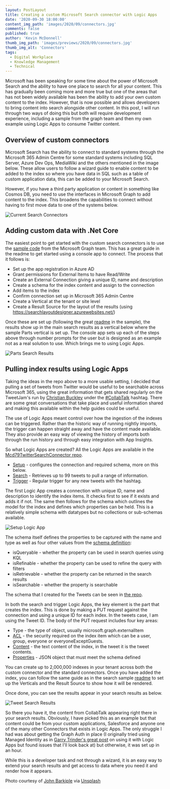 ```yaml
---
layout: PostLayout
title: Creating a custom Microsoft Search connector with Logic Apps
date: '2020-09-30 18:00:00'
content_img_path: 'images/2020/09/connectors.jpg'
comments: false
published: true
author: 'Kevin McDonnell'
thumb_img_path: 'images/previews/2020/09/connectors.jpg'
thumb_img_alt: 'Connectors'
tags:
  - Digital Workplace
  - Knowledge Management
  - Technical
---
```


Microsoft has been speaking for some time about the power of Microsoft Search and the ability to have one place to search for all your content. This has gradually been coming more and more true but one of the areas that has not been widely available has been the ability to add your own custom content to the index. However, that is now possible and allows developers to bring content into search alongside other content. In this post, I will run through two ways of doing this but both will require development experience, including a sample from the graph team and then my own example using Logic Apps to consume Twitter content.

## Overview of custom connectors

Microsoft Search has the ability to connect to standard systems through the Microsoft 365 Admin Centre for some standard systems including SQL Server, Azure Dev Ops, MediaWiki and the others mentioned in the image below. These allow users to follow a wizard guide to enable content to be added to the index so where you have data in SQL such as a table of custom application data, this can be added to your Microsoft Search.

However, if you have a third party application or content in something like Cosmos DB, you need to use the interfaces in Microsoft Graph to add content to the index. This broadens the capabilities to connect without having to first move data to one of the systems below.

![Current Search Connectors](/images/2020/09/DefaultSearchConnectors.jpg)

## Adding custom data with .Net Core

The easiest point to get started with the custom search connectors is to use the [sample code](https://github.com/microsoftgraph/msgraph-search-connector-sample) from the Microsoft Graph team. This has a great guide in the readme to get started using a console app to connect. The process that it follows is:

- Set up the app registration in Azure AD
- Grant permissions for External Items to have Read/Write
- Create an External Connection giving a unique ID, name and description
- Create a schema for the index content and assign to the connection
- Add items to the index
- Confirm connection set up in Microsoft 365 Admin Centre
- Create a Vertical at the tenant or site level
- Create a Result Source for the layout of the results (using https://searchlayoutdesigner.azurewebsites.net/)

Once these are set up (following the great [readme](https://github.com/microsoftgraph/msgraph-search-connector-sample/blob/master/README.md) in the sample), the results show up in the main search results as a vertical below where the sample Parts vertical is set up. The console app sets up each of the steps above through number prompts for the user but is designed as an example not as a real solution to use. Which brings me to using Logic Apps.

![Parts Search Results](/images/2020/09/PartsSearchResults.png)

## Pulling index results using Logic Apps

Taking the ideas in the repo above to a more usable setting, I decided that pulling a set of tweets from Twitter would be useful to be searchable across Microsoft 365, using the great information that gets shared regularly on the TweetJam's run by [Christian Buckley](https://twitter.com/@buckleyplanet) under the [#CollabTalk](https://twitter.com/search?q=%23collabtalk&src=typed_query) hashtag. There are some great conversations that take place and useful information shared and making this available within the help guides could be useful.

The use of Logic Apps meant control over how the ingestion of the indexes can be triggered. Rather than the historic way of running nightly imports, the trigger can happen straight away and have the content made available. They also provide an easy way of viewing the history of imports both through the run history and through easy integration with App Insights.

So what Logic Apps are created? All the Logic Apps are available in the [Mcd79TwitterSearchConnector repo](https://github.com/kevmcdonk/Mcd79TwitterSearchConnector).

- [Setup](https://github.com/kevmcdonk/Mcd79TwitterSearchConnector/blob/main/Mcd79TwitterSearchConnectorSetup.json) - configures the connection and required schema, more on this below.
- [Search](https://github.com/kevmcdonk/Mcd79TwitterSearchConnector/blob/main/Mcd79TwitterSearchCollabTalk.json) - Retrieves up to 99 tweets to pull a range of information.
- [Trigger](https://github.com/kevmcdonk/Mcd79TwitterSearchConnector/blob/main/Mcd79Twitter-CollabTalk.json) - Regular trigger for any new tweets with the hashtag.

The first Logic App creates a connection with unique ID, name and description to identify the index items. It checks first to see if it exists and adds it if not. The same then follows for the schema which outlines the model for the index and defines which properties can be held. This is a relatively simple schema with datatypes but no collections or sub-schemas available.

![Setup Logic App](/images/2020/09/SetupConnectorAndSchema.jpg)

The schema itself defines the properties to be captured with the name and type as well as four other values from the [schema definition](https://docs.microsoft.com/en-us/graph/api/resources/schema?view=graph-rest-beta):

- isQueryable - whether the property can be used in search queries using KQL
- isRefinable - whether the property can be used to refine the query with filters
- isRetrievable - whether the property can be returned in the search results
- isSearchable - whether the property is searchable

The schema that I created for the Tweets can be seen in [the repo](https://github.com/kevmcdonk/Mcd79TwitterSearchConnector/blob/main/schema.json).

In both the search and trigger Logic Apps, the key element is the part that creates the index. This is done by making a PUT request against the connection and using a unique ID for each index. In the tweets case, I am using the Tweet ID. The body of the PUT request includes four key areas:

- Type - the type of object, usually microsoft.graph.externalItem
- [ACL](https://docs.microsoft.com/en-us/graph/api/resources/acl?view=graph-rest-beta) - the security required on the index item which can be a user, group, everyone or everyoneExceptGuests.
- [Content](https://docs.microsoft.com/en-us/graph/api/resources/externalitemcontent?view=graph-rest-beta) - the text content of the index, in the tweet it is the tweet contents.
- [Properties](https://docs.microsoft.com/en-us/graph/api/resources/externalitem?view=graph-rest-beta) - JSON object that must meet the schema defined

You can create up to 2,000,000 indexes in your tenant across both the custom connector and the standard connectors. Once you have added the index, you can follow the same guide as in the search sample [readme](https://github.com/microsoftgraph/msgraph-search-connector-sample/blob/master/README.md) to set up the Verticals and the Result Source to show how it will be rendered.

Once done, you can see the results appear in your search results as below.

![Tweet Search Results](/images/2020/09/TweetSearchResults.jpg)

So there you have it, the content from CollabTalk appearing right there in your search results. Obviously, I have picked this as an example but that content could be from your custom applications, Salesforce and anyone one of the many other Connectors that exists in Logic Apps. The only struggle I had was about getting the Graph Auth in place (I originally tried using Managed Identity as in [Garry Trinder's great post](https://garrytrinder.github.io/2020/09/implement-microsoft-graph-app-only-calls-the-easy-way-using-azure-logic-apps-and-azure-managed-identity) on using it with Logic Apps but found issues that I'll look back at) but otherwise, it was set up in an hour.

While this is a developer task and not through a wizard, it is an easy way to extend your search results and get access to data where you need it and render how it appears.

Photo courtesy of [John Barkiple](https://unsplash.com/@barkiple) via [Unsplash](https://unsplash.com)

